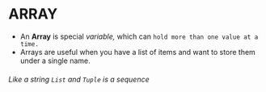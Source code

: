 # ARRAY
- An **Array** is special *variable,* which can `hold more than one value at a time.`
- Arrays are useful when you have a list of items and want to store them under a single name.
###### Like a string `List` and `Tuple` is a sequence
